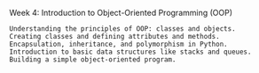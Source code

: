 Week 4: Introduction to Object-Oriented Programming (OOP)

    Understanding the principles of OOP: classes and objects.
    Creating classes and defining attributes and methods.
    Encapsulation, inheritance, and polymorphism in Python.
    Introduction to basic data structures like stacks and queues.
    Building a simple object-oriented program.
